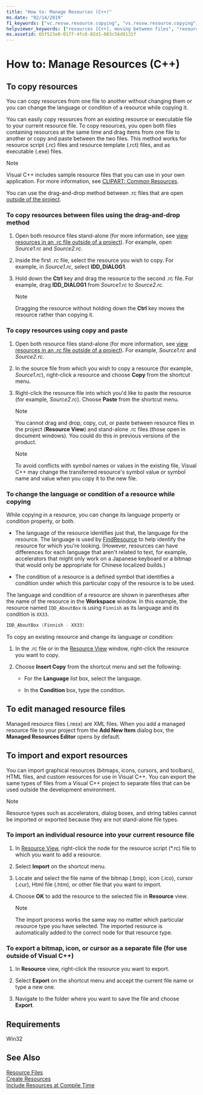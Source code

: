 ```yaml
---
title: "How to: Manage Resources (C++)"
ms.date: "02/14/2019"
f1_keywords: ["vc.resvw.resource.copying", "vs.resvw.resource.copying", "vc.resvw.resource.changing", "vb.xmldesigner.data", "vs.resvw.resource.importing", "vc.resvw.resource.importing"]
helpviewer_keywords: ["resources [C++], moving between files", "resources [C++], copying", "resource files [C++], copying or moving resources between", "resource files [C++], tiling", ".rc files [C++], copying resources between", "rc files [C++], copying resources between", "Language property [C++]", ".resx files [C++], editing", "resource files [C++], editing", "resx files [C++], editing", "resources [C++], exporting", "graphics [C++], exporting", "graphics [C++], importing", "resources [C++], importing", "bitmaps [C++], importing and exporting", "toolbars [C++], importing", "images [C++], importing", "toolbars [C++], exporting", "cursors [C++], importing and exporting", "images [C++], exporting"]
ms.assetid: 65f523e8-017f-4fc6-82d1-083c56d9131f
---
```

# How to: Manage Resources (C++)

## To copy resources

You can copy resources from one file to another without changing them or you can change the language or condition of a resource while copying it.

You can easily copy resources from an existing resource or executable file to your current resource file. To copy resources, you open both files containing resources at the same time and drag items from one file to another or copy and paste between the two files. This method works for resource script (.rc) files and resource template (.rct) files, and as executable (.exe) files.

> [!NOTE]
> Visual C++ includes sample resource files that you can use in your own application. For more information, see [CLIPART: Common Resources](https://github.com/Microsoft/VCSamples).

You can use the drag-and-drop method between .rc files that are open [outside of the project](../windows/how-to-open-a-resource-script-file-outside-of-a-project-standalone.md).

### To copy resources between files using the drag-and-drop method

1. Open both resource files stand-alone (for more information, see [view resources in an .rc file outside of a project](../windows/how-to-open-a-resource-script-file-outside-of-a-project-standalone.md)). For example, open *Source1.rc* and *Source2.rc*.

1. Inside the first .rc file, select the resource you wish to copy. For example, in *Source1.rc*, select **IDD_DIALOG1**.

1. Hold down the **Ctrl** key and drag the resource to the second .rc file. For example, drag **IDD_DIALOG1** from *Source1.rc* to *Source2.rc*.

   > [!NOTE]
   > Dragging the resource without holding down the **Ctrl** key moves the resource rather than copying it.

### To copy resources using copy and paste

1. Open both resource files stand-alone (for more information, see [view resources in an .rc file outside of a project](../windows/how-to-open-a-resource-script-file-outside-of-a-project-standalone.md)). For example, *Source1.rc* and *Source2.rc*.

1. In the source file from which you wish to copy a resource (for example, *Source1.rc*), right-click a resource and choose **Copy** from the shortcut menu.

1. Right-click the resource file into which you'd like to paste the resource (for example, *Source2.rc*). Choose **Paste** from the shortcut menu.

   > [!NOTE]
   > You cannot drag and drop, copy, cut, or paste between resource files in the project (**Resource View**) and stand-alone .rc files (those open in document windows). You could do this in previous versions of the product.

   > [!NOTE]
   > To avoid conflicts with symbol names or values in the existing file, Visual C++ may change the transferred resource's symbol value or symbol name and value when you copy it to the new file.

### To change the language or condition of a resource while copying

While copying in a resource, you can change its language property or condition property, or both.

- The language of the resource identifies just that, the language for the resource. The language is used by [FindResource](/windows/desktop/api/winbase/nf-winbase-findresourcea) to help identify the resource for which you're looking. (However, resources can have differences for each language that aren't related to text, for example, accelerators that might only work on a Japanese keyboard or a bitmap that would only be appropriate for Chinese localized builds.)

- The condition of a resource is a defined symbol that identifies a condition under which this particular copy of the resource is to be used.

The language and condition of a resource are shown in parentheses after the name of the resource in the **Workspace** window. In this example, the resource named `IDD_AboutBox` is using `Finnish` as its language and its condition is `XX33`.

```cpp
IDD_AboutBox (Finnish - XX33)
```

To copy an existing resource and change its language or condition:

1. In the .rc file or in the [Resource View](../windows/resource-view-window.md) window, right-click the resource you want to copy.

1. Choose **Insert Copy** from the shortcut menu and set the following:

   - For the **Language** list box, select the language.

   - In the **Condition** box, type the condition.

## To edit managed resource files

Managed resource files (.resx) are XML files. When you add a managed resource file to your project from the **Add New Item** dialog box, the **Managed Resources Editor** opens by default.

## To import and export resources

You can import graphical resources (bitmaps, icons, cursors, and toolbars), HTML files, and custom resources for use in Visual C++. You can export the same types of files from a Visual C++ project to separate files that can be used outside the development environment.

> [!NOTE]
> Resource types such as accelerators, dialog boxes, and string tables cannot be imported or exported because they are not stand-alone file types.

### To import an individual resource into your current resource file

1. In [Resource View](../windows/resource-view-window.md), right-click the node for the resource script (*.rc) file to which you want to add a resource.

1. Select **Import** on the shortcut menu.

1. Locate and select the file name of the bitmap (.bmp), icon (.ico), cursor (.cur), Html file (.htm), or other file that you want to import.

1. Choose **OK** to add the resource to the selected file in **Resource** view.

   > [!NOTE]
   > The import process works the same way no matter which particular resource type you have selected. The imported resource is automatically added to the correct node for that resource type.

### To export a bitmap, icon, or cursor as a separate file (for use outside of Visual C++)

1. In **Resource** view, right-click the resource you want to export.

1. Select **Export** on the shortcut menu and accept the current file name or type a new one.

1. Navigate to the folder where you want to save the file and choose **Export**.

## Requirements

Win32

## See Also

[Resource Files](../windows/resource-files-visual-studio.md)<br/>
[Create Resources](../windows/how-to-create-a-resource-script-file.md)<br/>
[Include Resources at Compile Time](../windows/how-to-include-resources-at-compile-time.md)<br/>